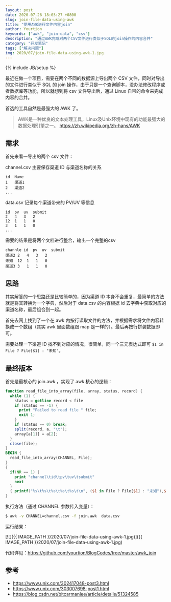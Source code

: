 ```yaml
---
layout: post
date: 2020-07-26 18:03:27 +0800
slug: join-file-data-using-awk
title: "使用AWK进行文件内容join"
author: Yourtion
keywords: ["awk", "join-data", "csv"]
description: "通过AWK完成对两个CSV文件进行类似于SQL的join操作的内容合并"
category: "开发笔记"
tags: ["解决问题"]
img: 2020/07/join-file-data-using-awk-1.jpg
---
```

{% include JB/setup %}


最近在做一个项目，需要在两个不同的数据源上导出两个 CSV 文件，同时对导出的文件进行类似于 SQL 的 join 操作，由于只是一个查询脚本，没办法修改程序或者数据库等功能，所以就想到将 csv 文件导出后，通过 Linux 自带的命令来完成内容的合并。

首选的工具自然是最强大的 AWK 了。

> AWK是一种优良的文本处理工具，Linux及Unix环境中现有的功能最强大的数据处理引擎之一。
> https://zh.wikipedia.org/zh-hans/AWK

## 需求

首先来看一导出的两个 csv 文件：

channel.csv 主要保存渠道 ID 与渠道名称的关系

```csv
id	Name
1	渠道1
2	渠道2
...
``` 

data.csv 记录每个渠道带来的 PV/UV 等信息

```csv
id	pv	uv	submit
2	4	3	2
12	1	1	0
3	1	1	0
...
```

需要的结果是将两个文档进行整合，输出一个完整的csv

```csv
channle	id	pv	uv	submit
渠道2	2	4	3	2
未知	12	1	1	0
渠道3	3	1	1	0
```

## 思路

其实解答的一个思路还是比较简单的，因为渠道 ID 本身不会重复，最简单的方法就是将其转换为一个字典，然后对于 data.csv 的内容根据 id 去字典中获取对应的渠道名称，最后组合到一起。

首先去网上找到了一个在 awk 内按行读取文件的方法，并根据需求将文件内容转换成一个数组（其实 awk 里面数组跟 map 是一样的）。最后再按行拼装数据即可。

需要处理一下渠道 ID 找不到对应的情况，很简单，同一个三元表达式即可 `$1 in File ? File[$1] : "未知"`。

## 最终版本

首先是最核心的 join.awk ，实现了 awk 核心的逻辑：

```awk
function read_file_into_array(file, array, status, record) {
  while (1) {
    status = getline record < file
    if (status == -1) {
      print "Failed to read file " file;
      exit 1;
    }
    if (status == 0) break;
    split(record, a, "\t");
    array[a[1]] = a[2];
  }
  close(file);
}
BEGIN {
  read_file_into_array(CHANNEL, File);
} 
{ 
  if(NR == 1) {
    print "channel\tid\tpv\tuv\tsubmit"
    next
  }
  { printf("%s\t%s\t%s\t%s\t%s\t\n", ($1 in File ? File[$1] : "未知"),$1,$2,$3,$4) }
}
```

执行方法（通过 CHANNEL 参数传入变量）：

```bash
$ awk -v CHANNEL=channel.csv -f join.awk  data.csv
```

运行结果：

[![]({{ IMAGE_PATH }}2020/07/join-file-data-using-awk-1.jpg)]({{ IMAGE_PATH }}2020/07/join-file-data-using-awk-1.jpg)

代码详见：https://github.com/yourtion/BlogCodes/tree/master/awk_join

## 参考

- https://www.unix.com/302417048-post3.html
- https://www.unix.com/303007698-post1.html
- https://blog.csdn.net/bitcarmanlee/article/details/51324585

